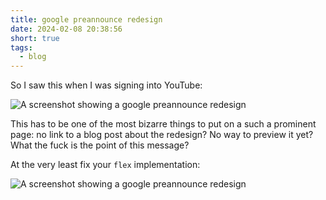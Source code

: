 ```yaml
---
title: google preannounce redesign
date: 2024-02-08 20:38:56
short: true
tags:
  - blog
---
```


So I saw this when I was signing into YouTube:

![A screenshot showing a google preannounce redesign](beforeFlex.png)

This has to be one of the most bizarre things to put on a such a prominent page: no link to a blog post about the redesign? No way to preview it yet? What the fuck is the point of this message?

At the very least fix your `flex` implementation:

![A screenshot showing a google preannounce redesign](afterFlex.png)
